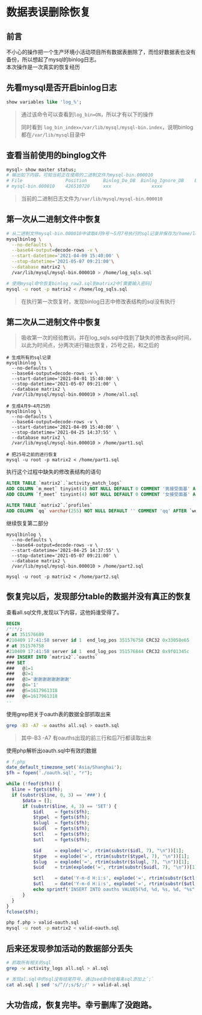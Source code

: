 # 数据表误删除恢复

## 前言

  不小心的操作把一个生产环境小活动项目所有数据表删除了，而恰好数据表也没有备份，所以想起了mysql的binlog日志。  
  本次操作是一次真实的恢复经历

## 先看mysql是否开启binlog日志

  ```sql
  show variables like 'log_%';
  ```
  > 通过该命令可以查看到`log_bin=ON`，所以才有以下的操作
  > 
  > 同时看到 `log_bin_index=/var/lib/mysql/mysql-bin.index`，说明binlog都在`/var/lib/mysql`目录中

## 查看当前使用的binglog文件
  ```bash
  mysql> show master status;
  # 输出如下内容，可知当前正在使用的二进制文件为mysql-bin.000010
  # File	            Position	  Binlog_Do_DB	Binlog_Ignore_DB	Executed_Gtid_Set
  # mysql-bin.000010	426510720     xxx               xxxx                xxxxx
  ```
  > 当前的二进制日志文件为`/var/lib/mysql/mysql-bin.000010`

## 第一次从二进制文件中恢复

  ```bash
  # 从二进制文件mysql-bin.000010中读取4月9号～5月7号执行的sql记录并保存为/home/log_sqls.sql
  mysqlbinlog \
    --no-defaults \
    --base64-output=decode-rows -v \
    --start-datetime='2021-04-09 15:40:00' \
    --stop-datetime='2021-05-07 09:21:00'\
    --database matrix2 \
    /var/lib/mysql/mysql-bin.000010 > /home/log_sqls.sql
  
  # 使用mysql命令恢复binlog_raw3.sql到matrix2中[需要输入密码]
  mysql -u root -p matrix2 < /home/log_sqls.sql
  ```

  > 在执行第一次恢复时，发现binlog日志中修改表结构的sql没有执行

## 第二次从二进制文件中恢复

  > 吸收第一次的经验教训，并在log_sqls.sql中找到了缺失的修改表sql时间，以此为时间点，分两次进行输出恢复，25号之前，和之后的

  ```shell
  # 生成所有的sql记录
  mysqlbinlog \
    --no-defaults \
    --base64-output=decode-rows -v \
    --start-datetime='2021-04-01 15:40:00' \
    --stop-datetime='2021-05-07 09:21:00' \
    --database matrix2 \
    /var/lib/mysql/mysql-bin.000010 > /home/all.sql

  # 生成4月9~4月25的
  mysqlbinlog \
    --no-defaults \
    --base64-output=decode-rows -v \
    --start-datetime='2021-04-09 15:40:00' \
    --stop-datetime='2021-04-25 14:37:55' \
    --database matrix2 \
    /var/lib/mysql/mysql-bin.000010 > /home/part1.sql

  # 把25号之前的进行恢复
  mysql -u root -p matrix2 < /home/part1.sql
  ```
  执行这个过程中缺失的修改表结构的语句
  ```sql
  ALTER TABLE `matrix2`.`activity_match_logs`
  ADD COLUMN `m_meet` tinyint(4) NOT NULL DEFAULT 0 COMMENT '男接受面基' AFTER `reason`,
  ADD COLUMN `f_meet` tinyint(4) NOT NULL DEFAULT 0 COMMENT '女接受面基' AFTER `m_meet`;

  ALTER TABLE `matrix2`.`profiles`
  ADD COLUMN `qq` varchar(255) NOT NULL DEFAULT '' COMMENT 'qq' AFTER `wechat`;
  ```
  继续恢复第二部分
  ```shell
  mysqlbinlog \
    --no-defaults \
    --base64-output=decode-rows -v \
    --start-datetime='2021-04-25 14:37:55' \
    --stop-datetime='2021-05-07 09:21:00' \
    --database matrix2 \
    /var/lib/mysql/mysql-bin.000010 > /home/part2.sql

  mysql -u root -p matrix2 < /home/part2.sql
  ```

## 恢复完以后，发现部分table的数据并没有真正的恢复

  查看all.sql文件,发现以下内容，这他妈谁受得了。

  ```sql
  BEGIN
  /*!*/;
  # at 351576689
  #210409 17:41:58 server id 1  end_log_pos 351576758 CRC32 0x33058e65    Table_map: `matrix2`.`oauths` mapped to number 7886
  # at 351576758
  #210409 17:41:58 server id 1  end_log_pos 351576844 CRC32 0x9f01345c    Write_rows: table id 7886 flags: STMT_END_F
  ### INSERT INTO `matrix2`.`oauths`
  ### SET
  ###   @1=1
  ###   @2=1
  ###   @3='谢谢谢谢谢谢谢谢'
  ###   @4='1'
  ###   @5=1617961318
  ###   @6=1617961318
  --
  ```
  
  使用grep把关于oauth表的数据全部抓取出来
  ```bash
  grep -B3 -A7 -w oauths all.sql > oauth.sql
  ```
  > 其中-B3 -A7 有oauths出现的前三行和后7行都读取出来

  使用php解析出oauth.sql中有效的数据
  ```php
  # f.php
  date_default_timezone_set('Asia/Shanghai');
  $fh = fopen('./oauth.sql', "r");

  while (!feof($fh)) {
    $line = fgets($fh);
    if (substr($line, 0, 3) == '###') {
        $data = [];
        if (substr($line, 4, 3) == 'SET') {
            $idl    = fgets($fh);
            $typel  = fgets($fh);
            $slugl  = fgets($fh);
            $uidl   = fgets($fh);
            $ctl    = fgets($fh);
            $utl    = fgets($fh);

            $id     = explode('=', rtrim(substr($idl, 7), "\n"))[1];
            $type   = explode('=', rtrim(substr($typel, 7), "\n"))[1];
            $slug   = explode('=', rtrim(substr($slugl, 7), "\n"))[1];
            $uid    = trim(explode('=', rtrim(substr($uidl, 7), "\n"))[1], '\'');

            $ctl    = date('Y-m-d H:i:s', explode('=', rtrim(substr($ctl, 7), "\n"))[1]);
            $utl    = date('Y-m-d H:i:s', explode('=', rtrim(substr($utl, 7), "\n"))[1]);
            echo sprintf('INSERT INTO oauths VALUES(%d, %d, %s, %d, "%s", "%s");', $id, $type, $slug, $uid, $ctl, $utl) . PHP_EOL;
        }
    }
  }
  fclose($fh);
  ```
  
  ```bash
  php f.php > valid-oauth.sql
  mysql -u root -p matrix2 < valid-oauth.sql
  ```

## 后来还发现参加活动的数据部分丢失

  ```bash
  # 抓取所有相关的sql
  grep -w activity_logs all.sql > al.sql
  
  # 发现al.sql中的sql没有结尾符号，通过sed命令给每条sql添加上`;`
  cat al.sql | sed 's/^//;s/$/;/' > valid-al.sql
  ```

## 大功告成，恢复完毕。幸亏删库了没跑路。

